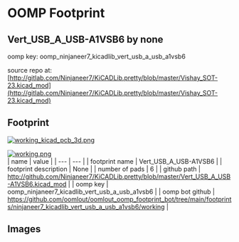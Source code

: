 # OOMP Footprint  
## Vert_USB_A_USB-A1VSB6  by none  
  
oomp key: oomp_ninjaneer7_kicadlib_vert_usb_a_usb_a1vsb6  
  
source repo at: [http://gitlab.com/Ninjaneer7/KiCADLib.pretty/blob/master/Vishay_SOT-23.kicad_mod](http://gitlab.com/Ninjaneer7/KiCADLib.pretty/blob/master/Vishay_SOT-23.kicad_mod)  
## Footprint  
  
[![working_kicad_pcb_3d.png](working_kicad_pcb_3d_600.png)](working_kicad_pcb_3d.png)  
  
[![working.png](working_600.png)](working.png)  
| name | value | 
| --- | --- | 
| footprint name | Vert_USB_A_USB-A1VSB6 | 
| footprint description | None | 
| number of pads | 6 | 
| github path | http://github.com/Ninjaneer7/KiCADLib.pretty/blob/master/Vert_USB_A_USB-A1VSB6.kicad_mod | 
| oomp key | oomp_ninjaneer7_kicadlib_vert_usb_a_usb_a1vsb6 | 
| oomp bot github | https://github.com/oomlout/oomlout_oomp_footprint_bot/tree/main/footprints/ninjaneer7_kicadlib_vert_usb_a_usb_a1vsb6/working | 
## Images  
